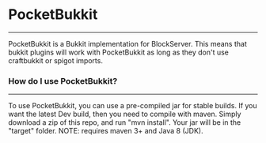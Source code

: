 # PocketBukkit
---------------
PocketBukkit is a Bukkit implementation for BlockServer. This means that bukkit plugins will work with PocketBukkit as long as they don't use craftbukkit or spigot imports.

### How do I use PocketBukkit?
------------------------------
To use PocketBukkit, you can use a pre-compiled jar for stable builds. If you want the latest Dev build, then you need to compile with maven. Simply download a zip of this repo, and run "mvn install". Your jar will be in the "target" folder. NOTE: requires maven 3+ and Java 8 (JDK).
